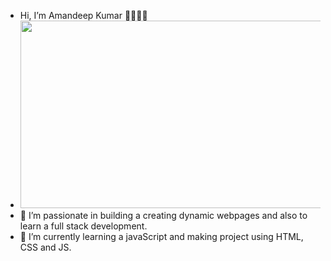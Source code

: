 - Hi, I’m Amandeep Kumar 🙋‍♂️👨‍💻
- <img src="https://mechomotive.com/wp-content/uploads/2021/06/web2.jpg" style="height:300px; width:800px;"></img>
- 👀 I’m passionate in building a creating dynamic webpages and also to learn a full stack development.
- 🌱 I’m currently learning a javaScript and making project using HTML, CSS and JS.

<a name="[custom_anchor_name](https://faint-mammal-292.notion.site/JavaScript-Notes-39ed510939034e7aa3d1d4cfad274ad5)"></a>
<!-- <a https://faint-mammal-292.notion.site/JavaScript-Notes-39ed510939034e7aa3d1d4cfad274ad5 -->

<!---
Amandeep4567/Amandeep4567 is a ✨ special ✨ repository because its `README.md` (this file) appears on your GitHub profile.
You can click the Preview link to take a look at your changes.
--->
